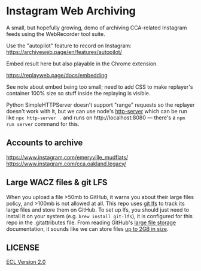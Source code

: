 # Instagram Web Archiving

A small, but hopefully growing, demo of archiving CCA-related Instagram feeds using the WebRecorder tool suite.

Use the "autopilot" feature to record on Instagram: https://archiveweb.page/en/features/autopilot/

Embed result here but also playable in the Chrome extension.

https://replayweb.page/docs/embedding

See note about embed being too small; need to add CSS to make replayer's container 100% size so stuff inside the replaying is visible.

Python SimpleHTTPServer doesn't support "range" requests so the replayer doesn't work with it, but we can use node's [http-server](https://www.npmjs.com/package/http-server) which can be run like `npx http-server .` and runs on http://localhost:8080 — there's a `npm run server` command for this.

## Accounts to archive

https://www.instagram.com/emeryville_mudflats/
https://www.instagram.com/cca.oakland.legacy/

## Large WACZ files & git LFS

When you upload a file >50mb to GitHub, it warns you about their large files policy, and >100mb is not allowed at all. This repo uses [git lfs](https://git-lfs.github.com/) to track its large files and store them on GitHub. To set up lfs, you should just need to install it on your system (e.g. `brew install git-lfs`), it is configured for this repo in the .gitattributes file. From reading GitHub's [large file storage](https://docs.github.com/en/repositories/working-with-files/managing-large-files/about-large-files-on-github) documentation, it sounds like we can store files [up to 2GB in size](https://docs.github.com/en/repositories/working-with-files/managing-large-files/about-git-large-file-storage).

## LICENSE

[ECL Version 2.0](https://opensource.org/licenses/ECL-2.0)
